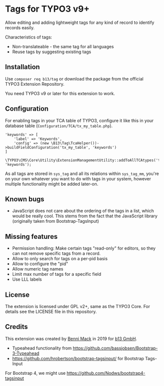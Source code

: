 # Tags for TYPO3 v9+

Allow editing and adding lightweight tags for any kind of record to identify records easily.

Characteristics of tags:
- Non-translateable - the same tag for all languages
- Reuse tags by suggesting existing tags


## Installation

Use `composer req b13/tag` or download the package from the official TYPO3 Extension Repository.

You need TYPO3 v9 or later for this extension to work.

## Configuration

For enabling tags in your TCA table of TYPO3, configure it like this in your database table (`Configuration/TCA/tx_my_table.php`).

    'keywords' => [
        'label' => 'Keywords',
        'config' => (new \B13\Tag\TcaHelper())->buildFieldConfiguration('tx_my_table', 'keywords')
    ]

    \TYPO3\CMS\Core\Utility\ExtensionManagementUtility::addToAllTCAtypes('tx_my_table', 'keywords');

As all tags are stored in `sys_tag` and all its relations within `sys_tag_mm`, you're on your own whatever
you want to do with tags in your system, however multiple functionality might be added later-on.

## Known bugs
* JavaScript does not care about the ordering of the tags in a list, which would be really cool. This stems
from the fact that the JavaScript library (originally taken from Bootstrap-TagsInput)

## Missing features
* Permission handling: Make certain tags "read-only" for editors, so they can not remove specific tags from a record.
* Allow to only search for tags on a per-pid basis
* Allow to configure the "pid"
* Allow numeric tag names
* Limit max number of tags for a specific field
* Use LLL labels

## License

The extension is licensed under GPL v2+, same as the TYPO3 Core. For details see the LICENSE file in this repository.

## Credits

This extension was created by [Benni Mack](https://github.com/bmack) in 2019 for [b13 GmbH](https://b13.com).

* Typeahead functionality from https://github.com/bassjobsen/Bootstrap-3-Typeahead
* https://github.com/hrobertson/bootstrap-tagsinput/ for Bootstrap Tags-Input

For Bootstrap 4, we might use https://github.com/Nodws/bootstrap4-tagsinput
